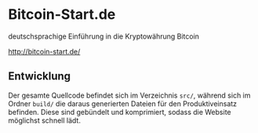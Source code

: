 Bitcoin-Start.de
================

deutschsprachige Einführung in die Kryptowährung Bitcoin

http://bitcoin-start.de/


## Entwicklung

Der gesamte Quellcode befindet sich im Verzeichnis <code>src/</code>, während sich im Ordner <code>build/</code> die daraus generierten Dateien für den Produktiveinsatz befinden. Diese sind gebündelt und komprimiert, sodass die Website möglichst schnell lädt.
